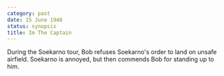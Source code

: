 ```yaml
---
category: past
date: 15 June 1948
status: synopsis
title: Im The Captain
---
```



During the Soekarno tour, Bob refuses Soekarno's order
to land on unsafe airfield. Soekarno is annoyed, but then commends Bob
for standing up to him.
